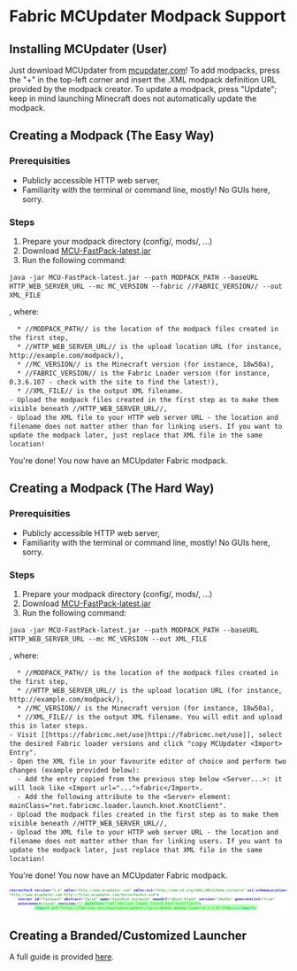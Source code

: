 # Fabric MCUpdater Modpack Support

## Installing MCUpdater (User)

Just download MCUpdater from [mcupdater.com](https://mcupdater.com/)! To
add modpacks, press the "+" in the top-left corner and insert the .XML
modpack definition URL provided by the modpack creator. To update a
modpack, press "Update"; keep in mind launching Minecraft does not
automatically update the modpack.

## Creating a Modpack (The Easy Way)

### Prerequisities

- Publicly accessible HTTP web server,
- Familiarity with the terminal or command line, mostly! No GUIs here,
  sorry.

### Steps

1. Prepare your modpack directory (config/, mods/, ...)
2. Download
   [MCU-FastPack-latest.jar](http://files.mcupdater.com/MCU-FastPack-latest.jar)
3. Run the following command:

<!-- --->

    java -jar MCU-FastPack-latest.jar --path MODPACK_PATH --baseURL HTTP_WEB_SERVER_URL --mc MC_VERSION --fabric //FABRIC_VERSION// --out XML_FILE

, where:

      * //MODPACK_PATH// is the location of the modpack files created in the first step,
      * //HTTP_WEB_SERVER_URL// is the upload location URL (for instance, http://example.com/modpack/),
      * //MC_VERSION// is the Minecraft version (for instance, 18w50a),
      * //FABRIC_VERSION// is the Fabric Loader version (for instance, 0.3.6.107 - check with the site to find the latest!),
      * //XML_FILE// is the output XML filename.
    - Upload the modpack files created in the first step as to make them visible beneath //HTTP_WEB_SERVER_URL//,
    - Upload the XML file to your HTTP web server URL - the location and filename does not matter other than for linking users. If you want to update the modpack later, just replace that XML file in the same location!

You're done! You now have an MCUpdater Fabric modpack.

## Creating a Modpack (The Hard Way)

### Prerequisities

- Publicly accessible HTTP web server,
- Familiarity with the terminal or command line, mostly! No GUIs here,
  sorry.

### Steps

1. Prepare your modpack directory (config/, mods/, ...)
2. Download
   [MCU-FastPack-latest.jar](http://files.mcupdater.com/MCU-FastPack-latest.jar)
3. Run the following command:

<!-- --->

    java -jar MCU-FastPack-latest.jar --path MODPACK_PATH --baseURL HTTP_WEB_SERVER_URL --mc MC_VERSION --out XML_FILE

, where:

      * //MODPACK_PATH// is the location of the modpack files created in the first step,
      * //HTTP_WEB_SERVER_URL// is the upload location URL (for instance, http://example.com/modpack/),
      * //MC_VERSION// is the Minecraft version (for instance, 18w50a),
      * //XML_FILE// is the output XML filename. You will edit and upload this in later steps.
    - Visit [[https://fabricmc.net/use|https://fabricmc.net/use]], select the desired Fabric loader versions and click "copy MCUpdater <Import> Entry".
    - Open the XML file in your favourite editor of choice and perform two changes (example provided below):
      - Add the entry copied from the previous step below <Server...>: it will look like <Import url="...">fabric</Import>.
      - Add the following attribute to the <Server> element: mainClass="net.fabricmc.loader.launch.knot.KnotClient".
    - Upload the modpack files created in the first step as to make them visible beneath //HTTP_WEB_SERVER_URL//,
    - Upload the XML file to your HTTP web server URL - the location and filename does not matter other than for linking users. If you want to update the modpack later, just replace that XML file in the same location!

You're done! You now have an MCUpdater Fabric modpack.

![](../images/modpack/mcupdater_xml_additions.png)

## Creating a Branded/Customized Launcher

A full guide is provided [here](https://github.com/MCUpdater/workspace).
